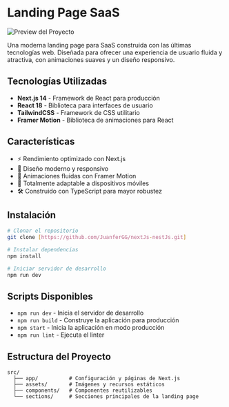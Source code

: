 # Landing Page SaaS

![Preview del Proyecto](/public/PreviewPage.png)

Una moderna landing page para SaaS construida con las últimas tecnologías web. Diseñada para ofrecer una experiencia de usuario fluida y atractiva, con animaciones suaves y un diseño responsivo.

## Tecnologías Utilizadas

- **Next.js 14** - Framework de React para producción
- **React 18** - Biblioteca para interfaces de usuario
- **TailwindCSS** - Framework de CSS utilitario
- **Framer Motion** - Biblioteca de animaciones para React

## Características

- ⚡ Rendimiento optimizado con Next.js
- 🎨 Diseño moderno y responsivo
- 🌈 Animaciones fluidas con Framer Motion
- 📱 Totalmente adaptable a dispositivos móviles
- 🛠 Construido con TypeScript para mayor robustez

## Instalación

```bash
# Clonar el repositorio
git clone [https://github.com/JuanferGG/nextJs-nestJs.git]

# Instalar dependencias
npm install

# Iniciar servidor de desarrollo
npm run dev
```

## Scripts Disponibles

- `npm run dev` - Inicia el servidor de desarrollo
- `npm run build` - Construye la aplicación para producción
- `npm start` - Inicia la aplicación en modo producción
- `npm run lint` - Ejecuta el linter

## Estructura del Proyecto

```
src/
  ├── app/          # Configuración y páginas de Next.js
  ├── assets/       # Imágenes y recursos estáticos
  ├── components/   # Componentes reutilizables
  └── sections/     # Secciones principales de la landing page
```
